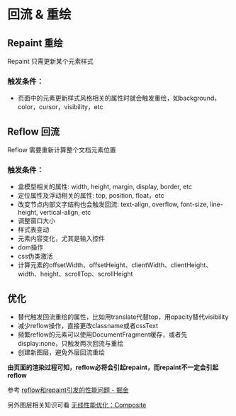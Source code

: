 # 回流 & 重绘

## Repaint 重绘

Repaint 只需更新某个元素样式

### 触发条件：

* 页面中的元素更新样式风格相关的属性时就会触发重绘，如background，color，cursor，visibility，etc

## Reflow 回流

Reflow 需要重新计算整个文档元素位置

### 触发条件：

* 盒模型相关的属性: width, height, margin, display, border, etc
* 定位属性及浮动相关的属性: top, position, float，etc
* 改变节点内部文字结构也会触发回流: text-align, overflow, font-size, line-height, vertical-align, etc
* 调整窗口大小
* 样式表变动
* 元素内容变化，尤其是输入控件
* dom操作
* css伪类激活
* 计算元素的offsetWidth、offsetHeight、clientWidth、clientHeight、width、height、scrollTop、scrollHeight

## 优化

* 替代触发回流重绘的属性，比如用translate代替top，用opacity替代visibility
* 减少reflow操作，直接更改classname或者cssText
* 频繁reflow的元素可以使用DocumentFragment缓存，或者先display:none，只触发两次回流与重绘
* 创建新图层，避免外层回流重绘

**由页面的渲染过程可知，reflow必将会引起repaint，而repaint不一定会引起reflow**

参考 [reflow和repaint引发的性能问题 - 掘金](https://juejin.im/post/5a9372895188257a6b06132e)

另外图层相关知识可看 [无线性能优化：Composite](http://taobaofed.org/blog/2016/04/25/performance-composite/)

